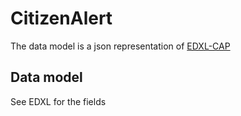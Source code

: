 # CitizenAlert

The data model is a json representation of [EDXL-CAP](http://docs.oasis-open.org/emergency/edxl-cap1.2-au/v1.0/cs01/edxl-cap1.2-au-v1.0-cs01.html)

## Data model

See EDXL for the fields
